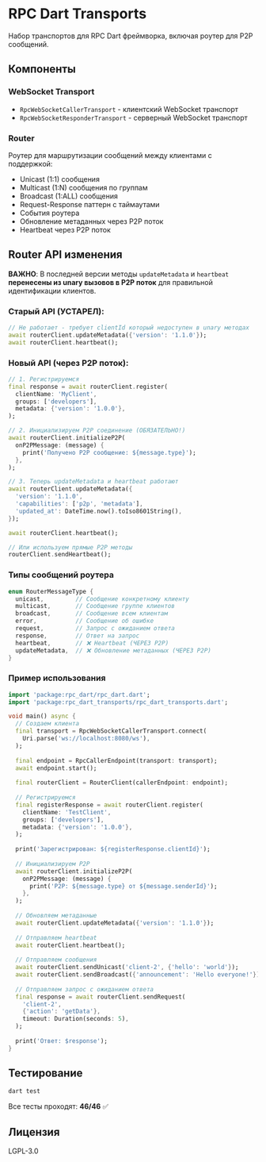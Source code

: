 <!-- 
This README describes the package. If you publish this package to pub.dev,
this README's contents appear on the landing page for your package.

For information about how to write a good package README, see the guide for
[writing package pages](https://dart.dev/tools/pub/writing-package-pages). 

For general information about developing packages, see the Dart guide for
[creating packages](https://dart.dev/guides/libraries/create-packages)
and the Flutter guide for
[developing packages and plugins](https://flutter.dev/to/develop-packages). 
-->

# RPC Dart Transports

Набор транспортов для RPC Dart фреймворка, включая роутер для P2P сообщений.

## Компоненты

### WebSocket Transport
- `RpcWebSocketCallerTransport` - клиентский WebSocket транспорт
- `RpcWebSocketResponderTransport` - серверный WebSocket транспорт

### Router
Роутер для маршрутизации сообщений между клиентами с поддержкой:
- Unicast (1:1) сообщения
- Multicast (1:N) сообщения по группам
- Broadcast (1:ALL) сообщения
- Request-Response паттерн с таймаутами
- События роутера
- Обновление метаданных через P2P поток
- Heartbeat через P2P поток

## Router API изменения

**ВАЖНО**: В последней версии методы `updateMetadata` и `heartbeat` **перенесены из unary вызовов в P2P поток** для правильной идентификации клиентов.

### Старый API (УСТАРЕЛ):
```dart
// Не работает - требует clientId который недоступен в unary методах
await routerClient.updateMetadata({'version': '1.1.0'});
await routerClient.heartbeat();
```

### Новый API (через P2P поток):
```dart
// 1. Регистрируемся
final response = await routerClient.register(
  clientName: 'MyClient',
  groups: ['developers'],
  metadata: {'version': '1.0.0'},
);

// 2. Инициализируем P2P соединение (ОБЯЗАТЕЛЬНО!)
await routerClient.initializeP2P(
  onP2PMessage: (message) {
    print('Получено P2P сообщение: ${message.type}');
  },
);

// 3. Теперь updateMetadata и heartbeat работают
await routerClient.updateMetadata({
  'version': '1.1.0',
  'capabilities': ['p2p', 'metadata'],
  'updated_at': DateTime.now().toIso8601String(),
});

await routerClient.heartbeat();

// Или используем прямые P2P методы
routerClient.sendHeartbeat();
```

### Типы сообщений роутера

```dart
enum RouterMessageType {
  unicast,         // Сообщение конкретному клиенту
  multicast,       // Сообщение группе клиентов
  broadcast,       // Сообщение всем клиентам
  error,           // Сообщение об ошибке
  request,         // Запрос с ожиданием ответа
  response,        // Ответ на запрос
  heartbeat,       // ❌ Heartbeat (ЧЕРЕЗ P2P)
  updateMetadata,  // ❌ Обновление метаданных (ЧЕРЕЗ P2P)
}
```

### Пример использования

```dart
import 'package:rpc_dart/rpc_dart.dart';
import 'package:rpc_dart_transports/rpc_dart_transports.dart';

void main() async {
  // Создаем клиента
  final transport = RpcWebSocketCallerTransport.connect(
    Uri.parse('ws://localhost:8080/ws'),
  );
  
  final endpoint = RpcCallerEndpoint(transport: transport);
  await endpoint.start();
  
  final routerClient = RouterClient(callerEndpoint: endpoint);
  
  // Регистрируемся
  final registerResponse = await routerClient.register(
    clientName: 'TestClient',
    groups: ['developers'],
    metadata: {'version': '1.0.0'},
  );
  
  print('Зарегистрирован: ${registerResponse.clientId}');
  
  // Инициализируем P2P
  await routerClient.initializeP2P(
    onP2PMessage: (message) {
      print('P2P: ${message.type} от ${message.senderId}');
    },
  );
  
  // Обновляем метаданные
  await routerClient.updateMetadata({'version': '1.1.0'});
  
  // Отправляем heartbeat
  await routerClient.heartbeat();
  
  // Отправляем сообщения
  await routerClient.sendUnicast('client-2', {'hello': 'world'});
  await routerClient.sendBroadcast({'announcement': 'Hello everyone!'});
  
  // Отправляем запрос с ожиданием ответа
  final response = await routerClient.sendRequest(
    'client-2',
    {'action': 'getData'},
    timeout: Duration(seconds: 5),
  );
  
  print('Ответ: $response');
}
```

## Тестирование

```bash
dart test
```

Все тесты проходят: **46/46** ✅

## Лицензия

LGPL-3.0
